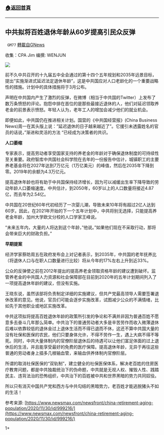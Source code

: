 ###  [:house:返回首頁](https://github.com/ourhimalayas/txt)
---

## 中共拟将百姓退休年龄从60岁提高引民众反弹
` GM77` [轉載自GNews](https://gnews.org/zh-hans/608921/)

收集：CPA Jim
编撰: WENJUN

![]()![](https://gnews-media-offload.s3.amazonaws.com/wp-content/uploads/2020/12/01230151/2-2.jpg)

前不久中共召开的十九届五中全会通过的第十四个五年规划和2035年远景目标，提出“实施渐进式延迟法定退休年龄”，这是中共国应对人口老龄化的一个重要战略性的措施。计划中的具体措施将于3月公布。

声明在中共国内产生了激烈的反弹，在微博（相当于中共国的Twitter）上发布了数万条愤怒的评论。抱怨中排在首位的是那些最接近退休的人，他们对延迟领取养老金的前景表示愤怒。年轻人认为，老年工人的增加会减少他们的就业机会。

即便如此，中共国仍在推进相关计划。国营的《中共国经营报》(China Business News)周一在其头版上说：”延迟退休的日子越来越近了”。它援引未透露姓名的官员的话说，”渐进和灵活的方法 “已经成为决策者的共识。

**人口萎缩**

专家表示，提高劳动者享受国家支持的养老金的年龄对于确保退休制度的可持续性至关重要。政府智库中共国社会科学院在去年的一份报告中估计，城镇职工的主要养老基金将在2027年达到7万亿元（1万亿美元）的峰值，然后在2035年下降到零。2019年的余额为4.3万亿元。

提高退休年龄也将有助于中共国保持经济增长，因为可以减缓出生率下降导致的劳动年龄人口萎缩速度。中共估计，到2050年，60岁以上的人口数量将接近4.87亿，而去年为2.54亿。

中共国在20世纪60年代初经历了一次婴儿潮，导致未来10年将有超过2亿人达到60岁。因此，在2021年开始的下一个五年计划中，中共将别无选择，只能提高养老金年龄，加州大学欧文分校的人口学家王峰说。

“未来五年内，大量的人将达到这个年龄，”他说。”如果他们现在不采取行动，那将会带来巨大的财政负担。”

**早期提案**

经济学家蔡昉周五在政府发布会上对记者表示，到2035年，中共国的老年抚养比（将退休人口与在职人口数量进行比较）将从今年的17%左右上升到近33%。

公众的反弹使之前在2012年提出的提高养老金领取资格年龄的建议遭到破坏。监管养老金的中共国人力资源和社会保障部在目前到2020年的五年计划期间列入了一项提高退休年龄的建议，但没有实施。

王晓东说，虽然该部将负责制定详细的实施建议，但共产党最高领导人需要签署退休改革的意见。他说，官员们可能会逐步实施改革，试图减少公众的不满情绪，比如先于其他职业或地区实施改革。

中共这项拟将提高百姓退休年龄的政策所引发的争论和不满并非因为普通百姓不愿意多去奋斗几年那么简单。中共治下的普通劳动者大多是辛苦劳作而收入微薄退休后难以依靠较低的退休金过上退休生活而不得已退而不休，这还不算中共国大量的没有社保和医保的农民，他们只要身体允许，不得不劳作一生，遇上大病不得不等死。同时，中共大量体制内的官僚阶层退休后的待遇可以让他们富足体面的过上退休后的生活，并且能享受最好的免费的医疗保障。提高退休年龄，无异于再往这些普通的劳动者身上插多几根输血管，来输血供养体制内官僚阶层。

所谓的取消社保医保的“双轨制”，建立健全的社保医保体系，解决老百姓的住房医疗教育问题，都是中共独裁统治下的伪命题，中共就是无视人权、摧毁人性、践踏民主、违背法治的恐怖组织，中共治下的百姓被中共和世界黑暗的势力共同奴役。

所以只有消灭中国共产党和西方与中共勾结的黑暗势力，老百姓才能逃脱猪头不如的生活！

参考来源:
[https://www.newsmax.com/newsfront/china-retirement-aging-population/2020/11/30/id/999216/](https://www.newsmax.com/newsfront/china-retirement-aging-population/2020/11/30/id/999216/)

1+
